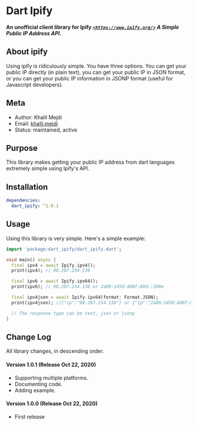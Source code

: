 # Dart Ipify
**An unofficial client library for Ipify [*`<https://www.ipify.org/>`*](https://www.ipify.org/) *A Simple Public IP Address API*.**

## About ipify
Using ipify is ridiculously simple. You have three options. You can get your public IP directly (in plain text), you can get your public IP in JSON format, or you can get your public IP information in JSONP format (useful for Javascript developers).

## Meta
- Author: Khalil Mejdi
- Email: [khalil.mejdi](mailto:khalil.mejdi97@gmail.com)
- Status: maintained, active

## Purpose
This library makes getting your public IP address from dart languages extremely simple using Ipify's API.

## Installation
```yaml
dependencies:
  dart_ipify: ^1.0.1
```

## Usage
Using this library is very simple. Here's a simple example:
```dart
import 'package:dart_ipify/dart_ipify.dart';

void main() async {
  final ipv4 = await Ipify.ipv4();
  print(ipv4); // 98.207.254.136

  final ipv6 = await Ipify.ipv64();
  print(ipv6); // 98.207.254.136 or 2a00:1450:400f:80d::200e

  final ipv4json = await Ipify.ipv64(format: Format.JSON);
  print(ipv4json); //{"ip":"98.207.254.136"} or {"ip":"2a00:1450:400f:80d::200e"}

  // The response type can be text, json or jsonp
}
```

## Change Log
All library changes, in descending order.

#### Version 1.0.1 (Release Oct 22, 2020)
- Supporting multiple platforms.
- Documenting code.
- Adding example.

#### Version 1.0.0 (Release Oct 22, 2020)
- First release